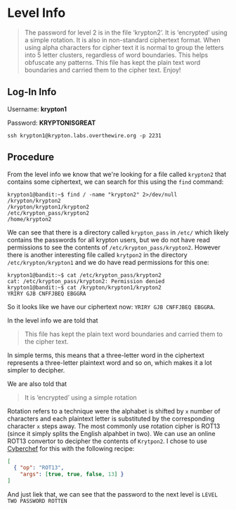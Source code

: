 # Level Info

> The password for level 2 is in the file ‘krypton2’.
> It is ‘encrypted’ using a simple rotation. It is also in non-standard ciphertext format.
> When using alpha characters for cipher text it is normal to group the letters into 5 letter clusters, regardless of word boundaries. This helps obfuscate any patterns.
> This file has kept the plain text word boundaries and carried them to the cipher text. Enjoy!
>
## Log-In Info
Username:  **krypton1**

Password:  **KRYPTONISGREAT**

```console
ssh krypton1@krypton.labs.overthewire.org -p 2231
```

## Procedure
From the level info we know that we're looking for a file called `krypton2` that contains some ciphertext, we can search for this using the `find` command:
```console
krypton1@bandit:~$ find / -name "krypton2" 2>/dev/null
/krypton/krypton2
/krypton/krypton1/krypton2
/etc/krypton_pass/krypton2
/home/krypton2
```

We can see that there is a directory called `krypton_pass` in `/etc/` which likely contains the passwords for all krypton users, but we do not have read permissions to see the contents of `/etc/krypton_pass/krypton2`.
However there is another interesting file called `krytpon2` in the directory `/etc/krypton/krypton1` and we do have read permissions for this one:
```console
krypton1@bandit:~$ cat /etc/krypton_pass/krypton2
cat: /etc/krypton_pass/krypton2: Permission denied
krypton1@bandit:~$ cat /krypton/krypton1/krypton2
YRIRY GJB CNFFJBEQ EBGGRA
```

So it looks like we have our ciphertext now: `YRIRY GJB CNFFJBEQ EBGGRA`.  

In the level info we are told that
> This file has kept the plain text word boundaries and carried them to the cipher text.

In simple terms, this means that a three-letter word in the ciphertext represents a three-letter plaintext word and so on, which makes it a lot simpler to decipher.  

We are also told that
> It is ‘encrypted’ using a simple rotation

Rotation refers to a technique were the alphabet is shifted by `x` number of characters and each plaintext letter is substituted by the corresponding character `x` steps away.  The most commonly use rotation cipher is ROT13 (since it simply splits the English alpahbet in two).
We can use an online ROT13 convertor to decipher the contents of `Krytpon2`.  I chose to use [Cyberchef](https://gchq.github.io/CyberChef) for this with the following recipe:

```json
[
  { "op": "ROT13",
    "args": [true, true, false, 13] }
]
```

And just liek that, we can see that the password to the next level is `LEVEL TWO PASSWORD ROTTEN`


